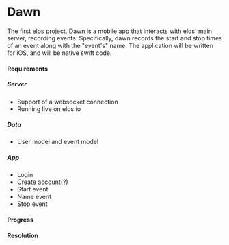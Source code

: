 Dawn
====

The first elos project. Dawn is a mobile app that interacts with elos' main server, recording events. Specifically, dawn records the start and stop times of an event along with the "event's" name. The application will be written for iOS, and will be native swift code.

#### Requirements

##### Server
 * Support of a websocket connection
 * Running live on elos.io

##### Data
 * User model and event model

##### App
 * Login
 * Create account(?)
 * Start event
 * Name event
 * Stop event

#### Progress

#### Resolution
